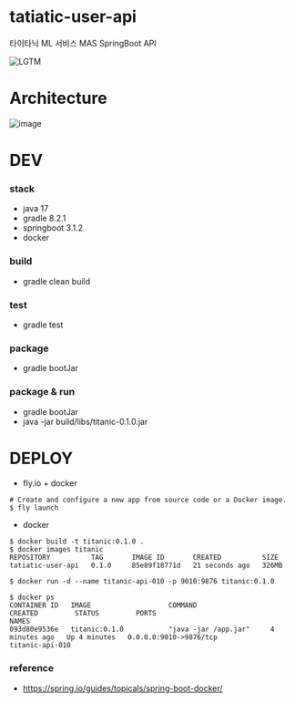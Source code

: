 # tatiatic-user-api
타이타닉 ML 서비스 MAS SpringBoot API

![LGTM](https://i.lgtm.fun/2j9j.png)

# Architecture
![image](https://github.com/dMario24/tatiatic-user-api/assets/134017660/31ade392-602a-4aaa-ba60-ea9ed8c40349)

# DEV
### stack
- java 17
- gradle 8.2.1
- springboot 3.1.2
- docker

### build
- gradle clean build

### test
- gradle test

### package
- gradle bootJar

### package & run
- gradle bootJar
- java -jar build/libs/titanic-0.1.0.jar

# DEPLOY
- fly.io + docker
```
# Create and configure a new app from source code or a Docker image.
$ fly launch
```
- docker
```
$ docker build -t titanic:0.1.0 .
$ docker images titanic
REPOSITORY          TAG       IMAGE ID       CREATED          SIZE
tatiatic-user-api   0.1.0     85e89f18771d   21 seconds ago   326MB

$ docker run -d --name titanic-api-010 -p 9010:9876 titanic:0.1.0

$ docker ps                      
CONTAINER ID   IMAGE                   COMMAND                  CREATED         STATUS         PORTS                                              NAMES
093d80e9536e   titanic:0.1.0           "java -jar /app.jar"     4 minutes ago   Up 4 minutes   0.0.0.0:9010->9876/tcp                             titanic-api-010
```

### reference
- https://spring.io/guides/topicals/spring-boot-docker/
